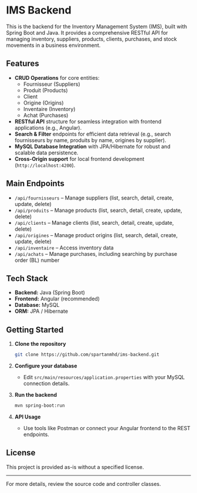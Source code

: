 # IMS Backend

This is the backend for the Inventory Management System (IMS), built with Spring Boot and Java. It provides a comprehensive RESTful API for managing inventory, suppliers, products, clients, purchases, and stock movements in a business environment.

## Features

- **CRUD Operations** for core entities:
    - Fournisseur (Suppliers)
    - Produit (Products)
    - Client
    - Origine (Origins)
    - Inventaire (Inventory)
    - Achat (Purchases)
- **RESTful API** structure for seamless integration with frontend applications (e.g., Angular).
- **Search & Filter** endpoints for efficient data retrieval (e.g., search fournisseurs by name, produits by name, origines by supplier).
- **MySQL Database Integration** with JPA/Hibernate for robust and scalable data persistence.
- **Cross-Origin support** for local frontend development (`http://localhost:4200`).

## Main Endpoints

- `/api/fournisseurs` – Manage suppliers (list, search, detail, create, update, delete)
- `/api/produits` – Manage products (list, search, detail, create, update, delete)
- `/api/clients` – Manage clients (list, search, detail, create, update, delete)
- `/api/origines` – Manage product origins (list, search, detail, create, update, delete)
- `/api/inventaire` – Access inventory data
- `/api/achats` – Manage purchases, including searching by purchase order (BL) number

## Tech Stack

- **Backend:** Java (Spring Boot)
- **Frontend:** Angular (recommended)
- **Database:** MySQL
- **ORM:** JPA / Hibernate

## Getting Started

1. **Clone the repository**
   ```bash
   git clone https://github.com/spartanmhd/ims-backend.git
   ```
2. **Configure your database**
    - Edit `src/main/resources/application.properties` with your MySQL connection details.

3. **Run the backend**
   ```bash
   mvn spring-boot:run
   ```

4. **API Usage**
    - Use tools like Postman or connect your Angular frontend to the REST endpoints.

## License

This project is provided as-is without a specified license.

---
For more details, review the source code and controller classes.